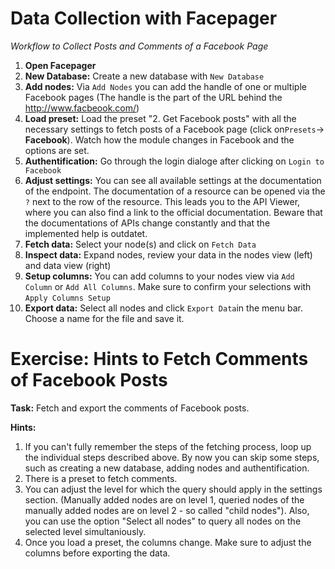 # Data Collection with Facepager 
*Workflow to Collect Posts and Comments of a Facebook Page*
1. **Open Facepager**
2. **New Database:** Create a new database with ```New Database```
3. **Add nodes:** Via ```Add Nodes``` you can add the handle of one or multiple Facebook pages (The handle is the part of the URL behind the http://www.facbeook.com/)
4. **Load preset:** Load the preset "2. Get Facebook posts" with all the necessary settings to fetch posts of a Facebook page (click on```Presets```-> **Facebook**). Watch how the module changes in Facebook and the options are set. 
5. **Authentification:** Go through the login dialoge after clicking on ```Login to Facebook```
6. **Adjust settings:** You can see all available settings at the documentation of the endpoint. The documentation of a resource can be opened via the ```?``` next to the row of the resource. This leads you to the API Viewer, where you can also find a link to the official documentation. Beware that the documentations of APIs change constantly and that the implemented help is outdatet. 
7. **Fetch data:** Select your node(s) and click on ```Fetch Data```
8. **Inspect data:** Expand nodes, review your data in the nodes view (left) and data view (right)
9. **Setup columns:** You can add columns to your nodes view via ```Add Column``` or ```Add All Columns```. Make sure to confirm your selections with ```Apply Columns Setup```
10. **Export data:** Select all nodes and click ```Export Data```in the menu bar. Choose a name for the file and save it. 


# Exercise: Hints to Fetch Comments of Facebook Posts
**Task:** Fetch and export the comments of Facebook posts. 

**Hints:**
1. If you can't fully remember the steps of the fetching process, loop up the individual steps described above. By now you can skip some steps, such as creating a new database, adding nodes and authentification.
2. There is a preset to fetch comments. 
3. You can adjust the level for which the query should apply in the settings section. (Manually added nodes are on level 1, queried nodes of the manually added nodes are on level 2 - so called "child nodes"). Also, you can use the option "Select all nodes" to query all nodes on the selected level simultaniously. 
4. Once you load a preset, the columns change. Make sure to adjust the columns before exporting the data. 

 
